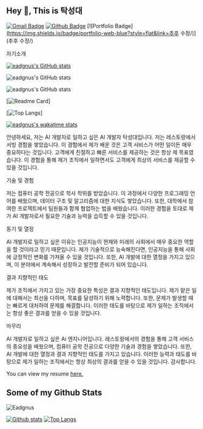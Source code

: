 ## Hey 👋, This is 탁성대
[![Gmail Badge](https://img.shields.io/badge/-de_crystal@naver.com-c14438?style=flat&logo=Gmail&logoColor=white&link=mailto:de_crystal@naver.com)](mailto:de_crystal@naver.com) [![Github Badge](https://img.shields.io/badge/-Eadgnus-grey?style=flat&logo=github&logoColor=white&link=https://github.com/Eadgnus/)](https://www.github.com/Eadgnus/) [![Portfolio Badge](https://img.shields.io/badge/portfolio-web-blue?style=flat&link=추후 수정/)](추후 수정/) <p align='left'>자기소개

[![eadgnus's GitHub stats](https://github-readme-stats.vercel.app/api?username=anuraghazra)](https://github.com/anuraghazra/github-readme-stats)

![eadgnus's GitHub stats](https://github-readme-stats.vercel.app/api?username=anuraghazra&show_icons=true)

![eadgnus's GitHub stats](https://github-readme-stats.vercel.app/api?username=anuraghazra&show_icons=true&theme=radical)

[![Readme Card](https://github-readme-stats.vercel.app/api/pin/?username=anuraghazra&repo=github-readme-stats)]

[![Top Langs](https://github-readme-stats.vercel.app/api/top-langs/?username=anuraghazra)]

[![eadgnus's wakatime stats](https://github-readme-stats.vercel.app/api/wakatime?username=eadgnus)](https://github.com/anuraghazra/github-readme-stats)

안녕하세요, 저는 AI 개발자로 일하고 싶은 AI 개발자 탁성대입니다. 
저는 레스토랑에서 서빙 경험을 쌓았습니다. 이 경험에서 제가 배운 것은 고객 서비스가 어떤 일이든 매우 중요하다는 것입니다. 고객에게 친절하고 빠른 서비스를 제공하는 것은 항상 제 목표였습니다. 이 경험을 통해 제가 조직에서 일하면서도 고객에게 최상의 서비스를 제공할 수 있을 것입니다.

기술 및 경험

저는 컴퓨터 공학 전공으로 학사 학위를 받았습니다. 이 과정에서 다양한 프로그래밍 언어를 배웠으며, 데이터 구조 및 알고리즘에 대한 지식도 쌓았습니다. 또한, 대학에서 참여한 프로젝트에서 팀원들과 함께 협업하는 법을 배웠습니다. 이러한 경험을 토대로 제가 AI 개발자로서 필요한 기술과 능력을 습득할 수 있을 것입니다.

동기 및 열정

AI 개발자로 일하고 싶은 이유는 인공지능이 현재와 미래의 사회에서 매우 중요한 역할을 할 것이라고 믿기 때문입니다. 제가 기술적으로 능숙해진다면, 인공지능을 통해 사회에 긍정적인 변화를 가져올 수 있을 것입니다. 또한, AI 개발에 대한 열정을 가지고 있으며, 이 분야에서 계속해서 성장하고 발전할 준비가 되어 있습니다.

결과 지향적인 태도

제가 조직에서 가지고 있는 가장 중요한 특성은 결과 지향적인 태도입니다. 제가 맡은 일에 대해서는 최선을 다하며, 목표를 달성하기 위해 노력합니다. 또한, 문제가 발생할 때는 빠르게 대처하여 문제를 해결합니다. 이러한 태도를 바탕으로 제가 일하는 조직에서는 항상 좋은 결과를 얻을 수 있을 것입니다.

마무리

AI 개발자로 일하고 싶은 Ai 엔지니어입니다. 레스토랑에서의 경험을 통해 고객 서비스의 중요성을 배웠으며, 컴퓨터 공학 전공으로 다양한 기술과 경험을 쌓았습니다. 또한, AI 개발에 대한 열정과 결과 지향적인 태도를 가지고 있습니다. 이러한 능력과 태도를 바탕으로 제가 일하는 조직에서는 항상 최상의 결과를 얻을 수 있을 것입니다. 감사합니다.</p><p align='left'> You can view my resume <a href='추후 수정 ' target=_blank><u>here</u>.</a></p>
## Some of my Github Stats
<p align=left> <img src=https://komarev.com/ghpvc/?username=Eadgnus alt=Eadgnus /> </p>

[![Github stats](https://github-readme-stats.vercel.app/api?username=Eadgnus&show_icons=true&include_all_commits=true)](https://github.com/Eadgnus/github-readme-stats)
[![Top Langs](https://github-readme-stats.vercel.app/api/top-langs/?username=Eadgnus&layout=compact)](https://github.com/Eadgnus/github-readme-stats)
